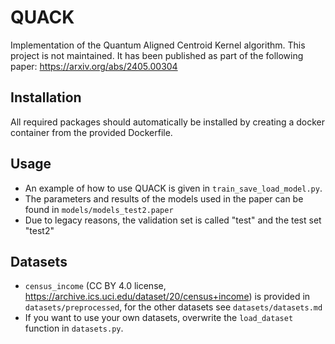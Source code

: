 # QUACK
Implementation of the Quantum Aligned Centroid Kernel algorithm. 
This project is not maintained. It has been published as part of the following paper:
<https://arxiv.org/abs/2405.00304>


## Installation
All required packages should automatically be installed by creating a docker container
from the provided Dockerfile.

## Usage
- An example of how to use QUACK is given in `train_save_load_model.py`.
- The parameters and results of the models used in the paper can be found in `models/models_test2.paper`
- Due to legacy reasons, the validation set is called "test" and the test set "test2"

## Datasets
- `census_income` (CC BY 4.0 license, <https://archive.ics.uci.edu/dataset/20/census+income>) is provided in `datasets/preprocessed`, for the other datasets see `datasets/datasets.md` 
- If you want to use your own datasets, overwrite the `load_dataset` function in `datasets.py`.
